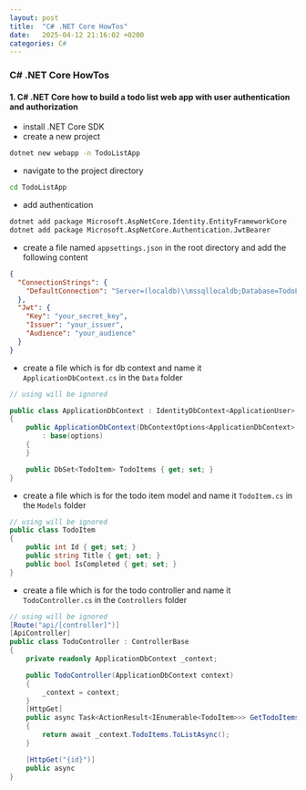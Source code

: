 ```yaml
---
layout: post
title:  "C# .NET Core HowTos"
date:   2025-04-12 21:16:02 +0200
categories: C#
---
```


### C# .NET Core HowTos
#### 1. **C# .NET Core how to build a todo list web app with user authentication and authorization**

- install .NET Core SDK
- create a new project
```bash
dotnet new webapp -n TodoListApp
```
- navigate to the project directory
```bash
cd TodoListApp
```
- add authentication
```bash
dotnet add package Microsoft.AspNetCore.Identity.EntityFrameworkCore
dotnet add package Microsoft.AspNetCore.Authentication.JwtBearer
```
- create a file named `appsettings.json` in the root directory and add the following content
```json
{
  "ConnectionStrings": {
    "DefaultConnection": "Server=(localdb)\\mssqllocaldb;Database=TodoListApp;Trusted_Connection=True;MultipleActiveResultSets=true"
  },
  "Jwt": {
    "Key": "your_secret_key",
    "Issuer": "your_issuer",
    "Audience": "your_audience"
  }
}
```
- create a file which is for db context and name it `ApplicationDbContext.cs` in the `Data` folder
```csharp
// using will be ignored

public class ApplicationDbContext : IdentityDbContext<ApplicationUser>
{
    public ApplicationDbContext(DbContextOptions<ApplicationDbContext> options)
        : base(options)
    {
    }

    public DbSet<TodoItem> TodoItems { get; set; }
}
```
- create a file which is for the todo item model and name it `TodoItem.cs` in the `Models` folder
```csharp
// using will be ignored
public class TodoItem
{
    public int Id { get; set; }
    public string Title { get; set; }
    public bool IsCompleted { get; set; }
}
```
- create a file which is for the todo controller and name it `TodoController.cs` in the `Controllers` folder
```csharp
// using will be ignored
[Route("api/[controller]")]
[ApiController]
public class TodoController : ControllerBase
{
    private readonly ApplicationDbContext _context;

    public TodoController(ApplicationDbContext context)
    {
        _context = context;
    }
    [HttpGet]
    public async Task<ActionResult<IEnumerable<TodoItem>>> GetTodoItems()
    {
        return await _context.TodoItems.ToListAsync();
    }

    [HttpGet("{id}")]
    public async 
}
```







